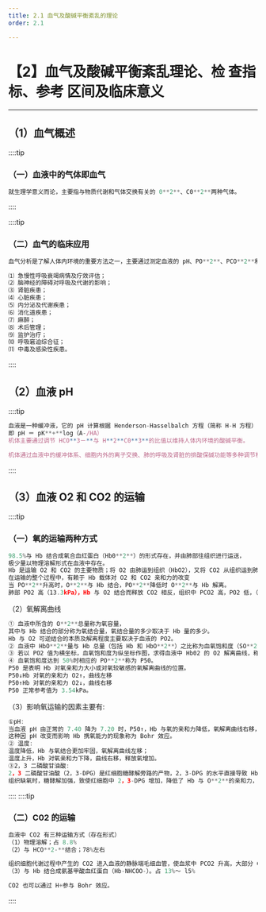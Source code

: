 ```yaml
---
title: 2.1 血气及酸碱平衡紊乱的理论
order: 2.1

---
```


# 【2】血气及酸碱平衡紊乱理论、检 查指标、参考 区间及临床意义

<kaodian :text="'生物化学检验记忆卡'" />

<!-- ######  第六章 体液平衡紊乱及其检查

> 临床生化检验 -->

<beitiS/>

---

## （1）血气概述

<son :text="'生物化学检验记忆卡'" text1="(1)血液气体运输与血液pH 值" :textOption="[['熟练掌握','专业知识','专业实践能力'],['熟练掌握','专业知识','专业实践能力'],['熟练掌握','专业知识','专业实践能力']]" />
::::tip

### （一）血液中的气体即血气

```js
就生理学意义而论，主要指与物质代谢和气体交换有关的 0**2**、C0**2**两种气体。
```

::::

::::tip

### （二）血气的临床应用

```js
血气分析是了解人体内环境的重要方法之一，主要通过测定血液的 pH、PO**2**、PCO**2**和碳酸氢盐（HCO**-3**）等几个分析指标来评价心肺功能状况和酸碱平衡状态，常用于下列疾病或状况:

⑴ 急慢性呼吸衰竭病情及疗效评估；
⑵ 脑神经的障碍对呼吸及代谢的影响；
⑶ 肾脏疾患；
⑷ 心脏疾患；
⑸ 内分泌及代谢疾患；
⑹ 消化道疾患；
⑺ 麻醉；
⑻ 术后管理；
⑼ 监护治疗；
⑽ 呼吸窘迫综合征；
⑾ 中毒及感染性疾患。
```

::::

## （2）血液 pH

<son :text="'生物化学检验记忆卡'" text1="(1)血液气体运输与血液pH 值" :textOption="[['熟练掌握','专业知识','专业实践能力'],['熟练掌握','专业知识','专业实践能力'],['熟练掌握','专业知识','专业实践能力']]" />
::::tip

```js
血液是一种缓冲液，它的 pH 计算根据 Henderson-Hasselbalch 方程（简称 H-H 方程）
即 pH ＝ pK**+**log（A-/HA）
机体主要通过调节 HCO**3－**与 H**2**C0**3**的比值以维持人体内环境的酸碱平衡。

机体通过血液中的缓冲体系、细胞内外的离子交换、肺的呼吸及肾脏的排酸保碱功能等多种调节机制对酸碱平衡进行调节，使血液 pH 稳定在 7.35 ～ 7.45 之间。

```

::::

## （3）血液 O2 和 CO2 的运输

<son :text="'生物化学检验记忆卡'" text1="(1)血液气体运输与血液pH 值" :textOption="[['熟练掌握','专业知识','专业实践能力'],['熟练掌握','专业知识','专业实践能力'],['熟练掌握','专业知识','专业实践能力']]" />

::::tip

### （一）氧的运输两种方式

```js
98.5%与 Hb 结合成氧合血红蛋白（Hb0**2**）的形式存在，并由肺部往组织进行运送，
极少量以物理溶解形式在血液中存在。
Hb 是运输 O2 和 CO2 的主要物质；将 O2 由肺运到组织（HbO2），又将 CO2 从组织运到肺部，
在运输的整个过程中，有赖于 Hb 载体对 O2 和 CO2 亲和力的改变
当 PO**2**升高时，O**2**与 Hb 结合，PO**2**降低时 O**2**与 Hb 解离。
肺部 PO2 高（13.3kPa），Hb 与 O2 结合而释放 CO2 相反，组织中 PCO2 高，PO2 低，（2.66 ～ 7.32kPa）O2 从 HbO2 中释放到组织细胞供利用。
```

（2）氧解离曲线

```js
① 血液中所含的 O**2**总量称为氧容量，
其中与 Hb 结合的部分称为氧结合量，氧结合量的多少取决于 Hb 量的多少。
Hb 与 O2 可逆结合的本质及解离程度主要取决于血液的 PO2。
② 血液中 HbO**2**量与 Hb 总量（包括 Hb 和 HbO**2**）之比称为血氧饱和度（SO**2**）。
③ 若以 PO2 值为横坐标，血氧饱和度为纵坐标作图，求得血液中 Hb02 的 O2 解离曲线，称为 HbO2 解离曲线。
④ 血氧饱和度达到 50%时相应的 PO**2**称为 P50。
P50 是表明 Hb 对氧亲和力大小或对氧较敏感的氧解离曲线的位置。
P50↓Hb 对氧的亲和力 O2↑，曲线左移
P50↑Hb 对氧的亲和力 O2↓，曲线右移
P50 正常参考值为 3.54kPa。
```

（3）影响氧运输的因素主要有:

```js
①pH:
当血液 pH 由正常的 7.40 降为 7.20 时，P50↑，Hb 与氧的亲和力降低，氧解离曲线右移，释放氧增加。pH 上升至 7.6 时，P50↓，Hb 对氧亲和力增加，曲线左移，
这种因 pH 改变而影响 Hb 携氧能力的现象称为 Bohr 效应。
② 温度:
温度降低，Hb 与氧结合更加牢固，氧解离曲线左移；
温度上升，Hb 对氧亲和力下降，曲线右移，释放氧增加。
③2，3 二磷酸甘油酸:
2，3 二磷酸甘油酸（2，3-DPG）是红细胞糖酵解旁路的产物，2，3-DPG 的水平直接导致 Hb 构象的变化，从而影响 Hb 对 0**2**亲和性。
组织缺氧时，糖酵解加强，致使红细胞中 2，3-DPG 增加，降低了 Hb 与 O**2**的亲和力，使 HbO**2**在组织中释放出更多的 O**2**，以适应机体的需要
```

::::
::::tip

### （二）C02 的运输

```js
血液中 CO2 有三种运输方式（存在形式）
（1）物理溶解；占 8.8%
（2）与 HCO**2-**结合；78%左右

组织细胞代谢过程中产生的 CO2 进入血液的静脉端毛细血管，使血浆中 PCO2 升高，大部分 CO2 扩散入红细胞，在碳酸苷酶的作用下，生成 H2CO3 再解离成 H+和 HCO3-，并以 HCO3-形式随循环进入肺部。因肺部 PCO2 低，PO2 高，红细胞中 HCO3－与 H+结合生成 H20 和 CO2，后者通过呼吸排出体外。
（3）与 Hb 结合成氨基甲酸血红蛋白（Hb-NHCOO-）。占 13%～ l5%

CO2 也可以通过 H+参与 Bohr 效应。

```

::::
